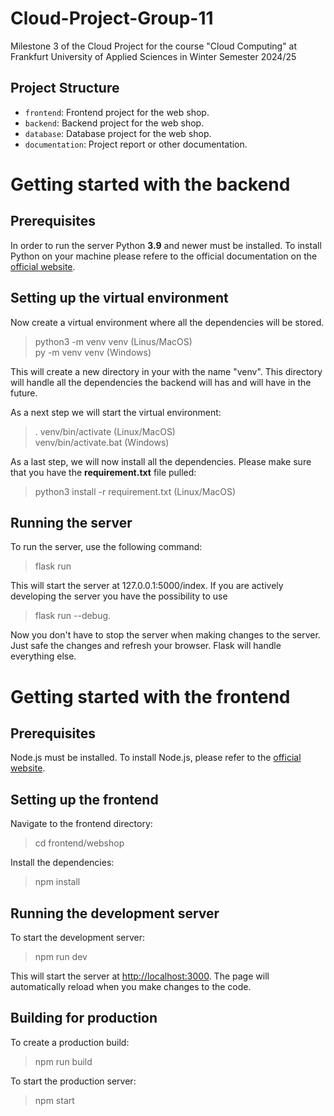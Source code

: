# Cloud-Project-Group-11
Milestone 3 of the Cloud Project for the course "Cloud Computing" at Frankfurt University of Applied Sciences in Winter Semester 2024/25

## Project Structure
- <code>frontend</code>: Frontend project for the web shop.
- <code>backend</code>: Backend project for the web shop.
- <code>database</code>: Database project for the web shop.
- <code>documentation</code>: Project report or other documentation.

# Getting started with the backend
## Prerequisites
In order to run the server Python __3.9__ and newer must be installed. To install Python on your machine please refere to the official documentation on the [official website](https://www.python.org/downloads/).

## Setting up the virtual environment
Now create a virtual environment where all the dependencies will be stored. 

> python3 -m venv venv (Linus/MacOS)<br/>
> py -m venv venv (Windows)

This will create a new directory in your with the name "venv". This directory will handle all the dependencies the backend will has and will have in the future.

As a next step we will start the virtual environment:

> . venv/bin/activate (Linux/MacOS)<br/>
> venv/bin/activate.bat (Windows)

As a last step, we will now install all the dependencies. Please make sure that you have the __requirement.txt__ file pulled:

> python3 install -r requirement.txt (Linux/MacOS)

## Running the server

To run the server, use the following command:

> flask run

This will start the server at 127.0.0.1:5000/index. If you are actively developing the server you have the possibility to use 

> flask run --debug.

Now you don't have to stop the server when making changes to the server. Just safe the changes and refresh your browser. Flask will handle everything else.

# Getting started with the frontend

## Prerequisites
Node.js must be installed. To install Node.js, please refer to the [official website](https://nodejs.org/).

## Setting up the frontend
Navigate to the frontend directory:

> cd frontend/webshop

Install the dependencies:

> npm install

## Running the development server
To start the development server:

> npm run dev

This will start the server at [http://localhost:3000](http://localhost:3000). The page will automatically reload when you make changes to the code.

## Building for production
To create a production build:

> npm run build

To start the production server:

> npm start